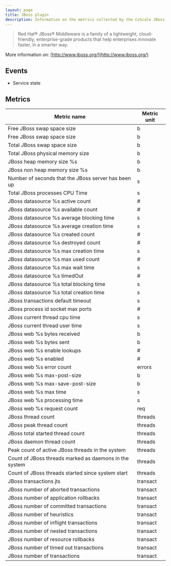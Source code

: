 ```yaml
---
layout: page
title: JBoss plugin
description: Information on the metrics collected by the CoScale JBoss plugin.
---
```


> Red Hat® JBoss® Middleware is a family of a lightweight, cloud-friendly, enterprise-grade products that help enterprises innovate faster, in a smarter way.

More information on: [http://www.jboss.org/](http://www.jboss.org/)

## Events

* Service state


## Metrics

| Metric name                                             | Metric unit |
|---------------------------------------------------------|-------------|
| Free JBoss swap space size                              | b           |
| Free JBoss swap space size                              | b           |
| Total JBoss swap space size                             | b           |
| Total JBoss physical memory size                        | b           |
| JBoss heap memory size %s                               | b           |
| JBoss non heap memory size %s                           | b           |
| Number of seconds that the JBoss server has been up     | s           |
| Total JBoss processes CPU Time                          | s           |
| JBoss datasource %s active count                        | #           |
| JBoss datasource %s available count                     | #           |
| JBoss datasource %s average blocking time               | s           |
| JBoss datasource %s average creation time               | s           |
| JBoss datasource %s created count                       | #           |
| JBoss datasource %s destroyed count                     | #           |
| JBoss datasource %s max creation time                   | s           |
| JBoss datasource %s max used count                      | #           |
| JBoss datasource %s max wait time                       | s           |
| JBoss datasource %s timedOut                            | #           |
| JBoss datasource %s total blocking time                 | s           |
| JBoss datasource %s total creation time                 | s           |
| JBoss transactions default timeout                      | s           |
| JBoss process id socket max ports                       | #           |
| JBoss current thread cpu time                           | s           |
| JBoss current thread user time                          | s           |
| JBoss web %s bytes received                             | b           |
| JBoss web %s bytes sent                                 | b           |
| JBoss web %s enable lookups                             | #           |
| JBoss web %s enabled                                    | #           |
| JBoss web %s error count                                | errors      |
| JBoss web %s max-post-size                              | b           |
| JBoss web %s max-save-post-size                         | b           |
| JBoss web %s max time                                   | s           |
| JBoss web %s processing time                            | s           |
| JBoss web %s request count                              | req         |
| JBoss thread count                                      | threads     |
| JBoss peak thread count                                 | threads     |
| JBoss total started thread count                        | threads     |
| JBoss daemon thread count                               | threads     |
| Peak count of active JBoss threads in the system        | threads     |
| Count of JBoss threads marked as daemons in the system  | threads     |
| Count of JBoss threads started since system start       | threads     |
| JBoss transactions jts                                  | transact    |
| JBoss number of aborted transactions                    | transact    |
| JBoss number of application rollbacks                   | transact    |
| JBoss number of committed transactions                  | transact    |
| JBoss number of heuristics                              | transact    |
| JBoss number of inflight transactions                   | transact    |
| JBoss number of nested transactions                     | transact    |
| JBoss number of resource rollbacks                      | transact    |
| JBoss number of timed out transactions                  | transact    |
| JBoss number of transactions                            | transact    |
